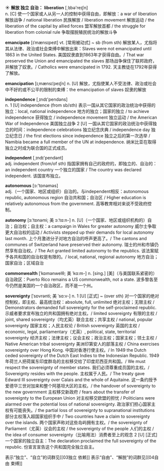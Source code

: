 ☀ <span class="category">**解放 独立 自治：**</span>
<span class="vocabulary">**liberation**</span> [͵lɪbə'reɪʃn]  
<span class="definition">n. [C] 使一个国家或人从另一人的控制中获得自由，即解放：</span>a war of liberation 解放战争 / national liberation 民族解放 / liberation movement 解放运动 / the liberation of the capital by allied forces 盟军解放首都 / the struggle for liberation from colonial rule 争取摆脱殖民统治的解放斗争
           
<span class="vocabulary">**emancipate**</span> [ɪˈmænsɪpeɪt]
<span class="definition">vt. [常用被动式] ~ sb (from sth) 解放某人，尤指将其从法律、政治或社会束缚中解放出来：</span>Slaves were not emancipated until 1863 in the United States. 美国奴隶直到1863年才获得自由。/ That war preserved the Union and emancipated the slaves 那场战争保住了联邦政府，并解放了奴隶。/ Catholics were emancipated in 1792. 天主教徒在1792年获得了解放。           

<span class="vocabulary">**emancipation**</span> [ɪˌmænsɪˈpeɪʃn]
<span class="definition">n. [U] 解放，尤指使某人不受法律、政治或社会中不好的或不公平的限制的束缚：</span>the emancipation of slaves 奴隶的解放

<span class="vocabulary">**independence**</span> [͵ɪndɪ'pendəns]  
<span class="definition">n. 1 [U] independence (from sb/sth) 表示一国从其它国家的政治统治中获得的独立：</span>local, national independence 地方的独立；国家的独立 / to achieve independence 获得独立 / independence movement 独立运动 / the American War of Independence 美国独立战争 <span class="definition">2 [U] 一国从其它国家的政治统治中获得独立的时间：</span>independence celebrations 独立纪念庆典 / independence day 独立纪念日 / the first elections since independence 独立之后的第一次选举 / Namibia became a full member of the UN at independence. 纳米比亚在取得独立之时成为联合国的正式成员。

<span class="vocabulary">**independent**</span> [͵ɪndɪ'pendənt]  
<span class="definition">adj. independent (from/of sth) 指国家拥有自己的政府的，即独立的、自治的：</span>an independent country 一个独立的国家 / The country was declared independent. 该国宣布独立。

<span class="vocabulary">**autonomous**</span> [ɔ:'tɒnəməs]  
<span class="definition">adj.（一个国家、地区或组织）自治的。与independent相反：</span>autonomous republic, autonomous region 自治共和国；自治区 / Higher education is relatively autonomous from the government. 高等教育相对来说不受政府控制。
           
<span class="vocabulary">**autonomy**</span> [ɔ:ˈtɒnəmi; 美 ɔ:ˈtɑ:n-]
<span class="definition">n. [U]（一个国家、地区或组织机构的）自治；自治权；自主权：</span>a campaign in Wales for greater autonomy 威尔士争取更大自治权的运动 / Activists stepped up their demands for local autonomy last month. 上个月激进分子对地方自治的呼声更高了。/ The cantons and communes of Switzerland have preserved their autonomy. 瑞士的州和市镇仍然享有自治权。/ The Act granted limited autonomy to the republics. 该法案赋予各共和国的自治权是有限的。/ local, national, regional autonomy 地方自治；国家自治；区域自治

<span class="vocabulary">**commonwealth**</span> [ˈkɒmənwelθ; 美 ˈkɑ:m-]
<span class="definition">n. [sing.] [美]（与美国联系紧密的）自治政区：</span>Puerto Rico remains a US commonwealth, not a state. 波多黎各至今仍然是美国的一个自治政区，而不是一个州。          

<span class="vocabulary">**sovereignty**</span> [ˈsɒvrənti; 美 ˈsɑ:v-]
<span class="definition">n. 1 [U] [正式] ~ (over sth) 对一个国家的绝对控制权，即主权、最高统治权：</span>absolute, full, unlimited 绝对主权；无限主权 / Demonstrators demanded full sovereignty for the self-proclaimed republic. 示威者要求宣布独立的共和国拥有绝对主权。/ limited sovereignty 有限的主权 / joint, shared sovereignty（均尤英）联合主权；共享主权 / national, popular sovereignty 国家主权；人民主权论 / British sovereignty 英国的主权 / economic, legal, parliamentary（尤英）, political, state, territorial sovereignty 经济主权；法律主权；议会主权；政治主权；国家主权；领土主权 / Native American tribal sovereignty 美洲印第安人的部落主权 / China exercises sovereignty over Hong Kong. 中国对香港行使主权。/ In 1949 the Dutch ceded sovereignty of the Dutch East Indies to the Indonesian Republic. 1949年荷兰人把荷属东印度群岛的主权移交给了印度尼西亚共和国。/ We must respect the sovereignty of member states. 我们必须尊重成员国的主权。/ Sovereignty resides with the people. 主权属于人民。/ The treaty gave Edward III sovereignty over Calais and the whole of Aquitaine. 这一条约授予爱德华三世对加来和整个阿基坦大区的主权。/ the handover of sovereignty to the new government 主权移交新政府 / fears about the transfer of sovereignty to the European Union 对主权移交欧盟的担忧 / Politicians were alarmed over the potential loss of national sovereignty. 政治家们担心国家主权有可能丧失。/ the partial loss of sovereignty to supranational institutions 部分主权落入超国家组织手中 / Two countries have a claim to sovereignty over the islands. 两个国家声称对这些岛屿拥有主权。/ the sovereignty of Parliament（尤英）议会的主权 / the sovereignty of the people 人们的主权 / the idea of consumer sovereignty（比喻用法）消费者至上的观念 <span class="definition">2 [U] [正式] 一个国家的独立自主：</span>The declaration proclaimed the full sovereignty of the republic. 份宣言宣告这个共和国完全独立自主。

表示“独立”、“自立”的词群见[[03独立 依赖]]
表示“自由”、“解脱”的词群见[[04自由 束缚]]
